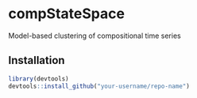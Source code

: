 # compStateSpace
 Model-based clustering of compositional time series

## Installation
```r
library(devtools)
devtools::install_github("your-username/repo-name")
